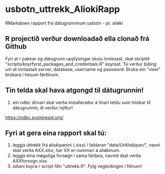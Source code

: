 # usbotn_uttrekk_AliokiRapp
RMarkdown rapport frá dátugrunninum usbotn - pr. aliøki

## R projectið verður downloadað ella clonað frá Github

Fyri at r pakkar og dátugrunn upplýsingar skulu innlesast, skal skriptið "scripts/koyrfyrst_packages_and_credentials.R" koyrast. Tú verður biðing um at inntastað server, database, username og password. Brúka ein "view" brúkara í hesum førðinum.


## Tín telda skal hava atgongd til dátugrunnin!
1. ein odbc drivari skal verða installeraður á tínari teldu sum hóskar til dátugrunnin, ið verður nýttur!

https://odbc.postgresql.org/

## Fyri at gera eina rapport skal tú:

1. leggja úttrekk frá aliskipanini (.xlsx) í faldaran "data/UrAliskipan/", navni skal verða AXX.xlsx, har XX er nummari á aliøkinum.
2. leggja eina møguliga forsøgn í sama faldara, navnið skal verða AXXforsogn.xlsx
3. síðani koyra r script fílin "uttrekk.R". Fylg vegleiðingini í fílinum!
